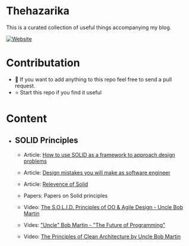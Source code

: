 # Thehazarika
This is a curated collection of useful things accompanying my blog.

[![Website](https://img.shields.io/website?down_color=red&down_message=Down&label=thehazarika.com&style=for-the-badge&up_message=UP&url=http%3A%2F%2Fthehazarika.com)](http://thehazarika.com)

# Contributation
- 👯 If you want to add anything to this repo feel free to send a pull request.
- ⭐ Start this repo if you find it useful


# Content

* ## SOLID Principles
    - Article: [How to use SOLID as a framework to approach design problems](http://link)
    - Article: [Design mistakes you will make as software engineer]()
    - Article: [Relevence of Solid](http://blog.cleancoder.com/uncle-bob/2020/10/18/Solid-Relevance.html) 
    - Papers: Papers on Solid principles

    - Video: [The S.O.L.I.D. Principles of OO & Agile Design - Uncle Bob Martin](https://youtu.be/t86v3N4OshQ)
    - Vides: ["Uncle" Bob Martin - "The Future of Programming"](https://youtu.be/ecIWPzGEbFc)
    - Video: [The Principles of Clean Architecture by Uncle Bob Martin](https://youtu.be/o_TH-Y78tt4)


